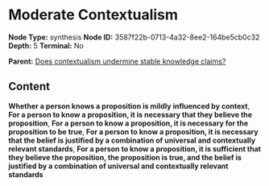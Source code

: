 # Moderate Contextualism

**Node Type:** synthesis
**Node ID:** 3587f22b-0713-4a32-8ee2-164be5cb0c32
**Depth:** 5
**Terminal:** No

**Parent:** [Does contextualism undermine stable knowledge claims?](does-contextualism-undermine-stable-knowledge-claims-antithesis-5c523380-0599-4954-adf7-86d2dd684f01.md)

## Content

**Whether a person knows a proposition is mildly influenced by context**, **For a person to know a proposition, it is necessary that they believe the proposition**, **For a person to know a proposition, it is necessary for the proposition to be true**, **For a person to know a proposition, it is necessary that the belief is justified by a combination of universal and contextually relevant standards**, **For a person to know a proposition, it is sufficient that they believe the proposition, the proposition is true, and the belief is justified by a combination of universal and contextually relevant standards**
